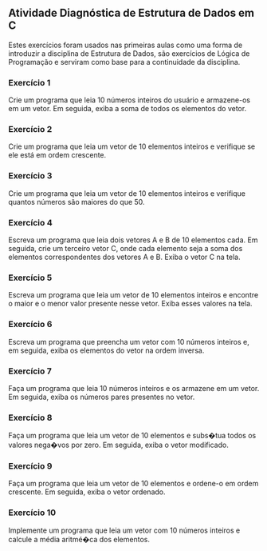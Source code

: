## Atividade Diagnóstica de Estrutura de Dados em C

Estes exercícios foram usados nas primeiras aulas como uma forma de introduzir a disciplina de Estrutura de Dados,
são exercícios de Lógica de Programação e serviram como base para a continuidade da disciplina.

### Exercício 1

Crie um programa que leia 10 números inteiros do usuário e armazene-os em um vetor. Em seguida,
exiba a soma de todos os elementos do vetor.

### Exercício 2

Crie um programa que leia um vetor de 10 elementos inteiros e verifique se ele está em ordem
crescente.

### Exercício 3

Crie um programa que leia um vetor de 10 elementos inteiros e verifique quantos números são
maiores do que 50.

### Exercício 4

Escreva um programa que leia dois vetores A e B de 10 elementos cada. Em seguida, crie um terceiro
vetor C, onde cada elemento seja a soma dos elementos correspondentes dos vetores A e B. Exiba o
vetor C na tela.

### Exercício 5

Escreva um programa que leia um vetor de 10 elementos inteiros e encontre o maior e o menor valor
presente nesse vetor. Exiba esses valores na tela.

### Exercício 6

Escreva um programa que preencha um vetor com 10 números inteiros e, em seguida, exiba os
elementos do vetor na ordem inversa.

### Exercício 7

Faça um programa que leia 10 números inteiros e os armazene em um vetor. Em seguida, exiba os
números pares presentes no vetor.

### Exercício 8

Faça um programa que leia um vetor de 10 elementos e subs�tua todos os valores nega�vos por zero.
Em seguida, exiba o vetor modificado.

### Exercício 9

Faça um programa que leia um vetor de 10 elementos e ordene-o em ordem crescente. Em seguida,
exiba o vetor ordenado.

### Exercício 10

Implemente um programa que leia um vetor com 10 números inteiros e calcule a média aritmé�ca
dos elementos.

